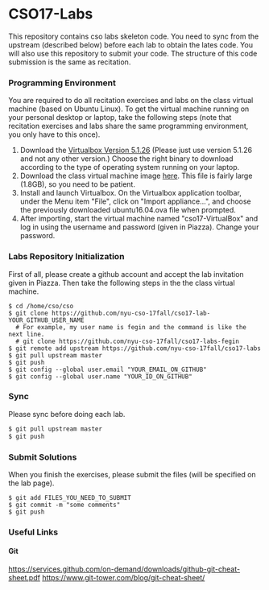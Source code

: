 # CSO17-Labs
This repository contains cso labs skeleton code. You need to sync from the upstream (described below) before each lab to obtain the lates code. You will also use this repository to submit your code. The structure of this code submission is the same as recitation.

### Programming Environment
You are required to do all recitation exercises and labs on the class virtual machine (based on Ubuntu Linux). To get the virtual machine running on your personal desktop or laptop, take the following steps (note that recitation exercises and labs share the same programming environment, you only have to this once).

1. Download the [Virtualbox Version 5.1.26](https://www.virtualbox.org/wiki/Downloads) (Please just use version 5.1.26 and not any other version.) Choose the right binary to download according to the type of operating system running on your laptop.
2. Download the class virtual machine image [here](http://news.cs.nyu.edu/~fegin/nyu-cso-17fall/ubuntu16.04.ova). This file is fairly large (1.8GB), so you need to be patient.
3. Install and launch Virtualbox. On the Virtualbox application toolbar, under the Menu item "File", click on "Import appliance...", and choose the previously downloaded ubuntu16.04.ova file when prompted.
4. After importing, start the virtual machine named "cso17-VirtualBox" and log in using the username and password (given in Piazza). Change your password.

### Labs Repository Initialization
First of all, please create a github account and accept the lab invitation given in Piazza. Then take the following steps in the the class virtual machine.

```
$ cd /home/cso/cso
$ git clone https://github.com/nyu-cso-17fall/cso17-lab-YOUR_GITHUB_USER_NAME
  # For example, my user name is fegin and the command is like the next line.
  # git clone https://github.com/nyu-cso-17fall/cso17-labs-fegin
$ git remote add upstream https://github.com/nyu-cso-17fall/cso17-labs
$ git pull upstream master
$ git push
$ git config --global user.email "YOUR_EMAIL_ON_GITHUB"
$ git config --global user.name "YOUR_ID_ON_GITHUB"
```

### Sync 
Please sync before doing each lab.
```bash
$ git pull upstream master
$ git push
```

### Submit Solutions
When you finish the exercises, please submit the files (will be specified on the lab page).
```
$ git add FILES_YOU_NEED_TO_SUBMIT
$ git commit -m "some comments"
$ git push
```

### Useful Links
#### Git
https://services.github.com/on-demand/downloads/github-git-cheat-sheet.pdf
https://www.git-tower.com/blog/git-cheat-sheet/
